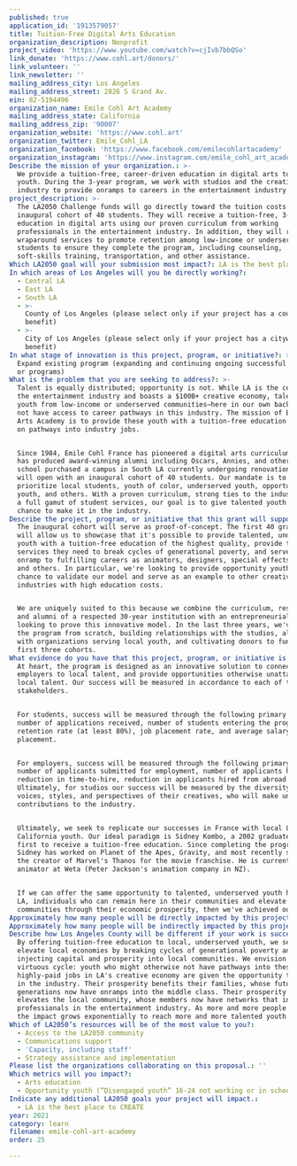 ```yaml
---
published: true
application_id: '1913579057'
title: Tuition-Free Digital Arts Education
organization_description: Nonprofit
project_video: 'https://www.youtube.com/watch?v=cjIvb7bbQSo'
link_donate: 'https://www.cohl.art/donors/'
link_volunteer: ''
link_newsletter: ''
mailing_address_city: Los Angeles
mailing_address_street: 2826 S Grand Av.
ein: 82-5194496
organization_name: Emile Cohl Art Academy
mailing_address_state: California
mailing_address_zip: '90007'
organization_website: 'https://www.cohl.art'
organization_twitter: Emile_Cohl_LA
organization_facebook: 'https://www.facebook.com/emilecohlartacademy'
organization_instagram: 'https://www.instagram.com/emile_cohl_art_academy/'
Describe the mission of your organization.: >-
  We provide a tuition-free, career-driven education in digital arts to talented
  youth. During the 3-year program, we work with studios and the creative
  industry to provide onramps to careers in the entertainment industry.
project_description: >-
  The LA2050 Challenge funds will go directly toward the tuition costs of our
  inaugural cohort of 40 students. They will receive a tuition-free, 3-year
  education in digital arts using our proven curriculum from working
  professionals in the entertainment industry. In addition, they will receive
  wraparound services to promote retention among low-income or underserved
  students to ensure they complete the program, including counseling,
  soft-skills training, transportation, and other assistance.
Which LA2050 goal will your submission most impact?: LA is the best place to LEARN
In which areas of Los Angeles will you be directly working?:
  - Central LA
  - East LA
  - South LA
  - >-
    County of Los Angeles (please select only if your project has a countywide
    benefit)
  - >-
    City of Los Angeles (please select only if your project has a citywide
    benefit)
In what stage of innovation is this project, program, or initiative?: >-
  Expand existing program (expanding and continuing ongoing successful projects
  or programs)
What is the problem that you are seeking to address?: >-
  Talent is equally distributed; opportunity is not. While LA is the center of
  the entertainment industry and boasts a $100B+ creative economy, talented
  youth from low-income or underserved communities—here in our own backyards—do
  not have access to career pathways in this industry. The mission of Emile Cohl
  Arts Academy is to provide these youth with a tuition-free education focused
  on pathways into industry jobs.


  Since 1984, Emile Cohl France has pioneered a digital arts curriculum which
  has produced award-winning alumni including Oscars, Annies, and others. The
  school purchased a campus in South LA currently undergoing renovation, and
  will open with an inaugural cohort of 40 students. Our mandate is to
  prioritize local students, youth of color, underserved youth, opportunity
  youth, and others. With a proven curriculum, strong ties to the industry, and
  a full gamut of student services, our goal is to give talented youth a strong
  chance to make it in the industry.
Describe the project, program, or initiative that this grant will support to address the problem identified.: >-
  The inaugural cohort will serve as proof-of-concept. The first 40 graduates
  will allow us to showcase that it's possible to provide talented, underserved
  youth with a tuition-free education of the highest quality, provide them the
  services they need to break cycles of generational poverty, and serve as an
  onramp to fulfilling careers as animators, designers, special effects artists,
  and others. In particular, we're looking to provide opportunity youth with a
  chance to validate our model and serve as an example to other creative
  industries with high education costs.


  We are uniquely suited to this because we combine the curriculum, resources,
  and alumni of a respected 30-year institution with an entrepreneurial staff
  looking to prove this innovative model. In the last three years, we've built
  the program from scratch, building relationships with the studios, alliances
  with organizations serving local youth, and cultivating donors to fund the
  first three cohorts.
What evidence do you have that this project, program, or initiative is or will be successful, and how will you define and measure success?: >-
  At heart, the program is designed as an innovative solution to connect
  employers to local talent, and provide opportunities otherwise unattainable to
  local talent. Our success will be measured in accordance to each of these
  stakeholders.


  For students, success will be measured through the following primary KPIs:
  number of applications received, number of students entering the program,
  retention rate (at least 80%), job placement rate, and average salary at
  placement. 


  For employers, success will be measured through the following primary KPIs:
  number of applicants submitted for employment, number of applicants hired,
  reduction in time-to-hire, reduction in applicants hired from abroad.
  Ultimately, for studios our success will be measured by the diversity of
  voices, styles, and perspectives of their creatives, who will make unique
  contributions to the industry.


  Ultimately, we seek to replicate our successes in France with local LA and
  California youth. Our ideal paradigm is Sidney Kombo, a 2002 graduate and the
  first to receive a tuition-free education. Since completing the program,
  Sidney has worked on Planet of the Apes, Gravity, and most recently served as
  the creator of Marvel's Thanos for the movie franchise. He is currently senior
  animator at Weta (Peter Jackson's animation company in NZ).


  If we can offer the same opportunity to talented, underserved youth here in
  LA, individuals who can remain here in their communities and elevate these
  communities through their economic prosperity, then we've achieved our vision.
Approximately how many people will be directly impacted by this project, program, or initiative?: '40'
Approximately how many people will be indirectly impacted by this project, program, or initiative?: '1000'
Describe how Los Angeles County will be different if your work is successful.: >-
  By offering tuition-free education to local, underserved youth, we seek to
  elevate local economies by breaking cycles of generational poverty and
  injecting capital and prosperity into local communities. We envision this as a
  virtuous cycle: youth who might otherwise not have pathways into these
  highly-paid jobs in LA's creative economy are given the opportunity to thrive
  in the industry. Their prosperity benefits their families, whose future
  generations now have onramps into the middle class. Their prosperity in turn
  elevates the local community, whose members now have networks that include
  professionals in the entertainment industry. As more and more people benefit,
  the impact grows exponentially to reach more and more talented youth.
Which of LA2050’s resources will be of the most value to you?:
  - Access to the LA2050 community
  - Communications support
  - 'Capacity, including staff'
  - Strategy assistance and implementation
Please list the organizations collaborating on this proposal.: ''
Which metrics will you impact?:
  - Arts education
  - Opportunity youth (“Disengaged youth” 16-24 not working or in school)
Indicate any additional LA2050 goals your project will impact.:
  - LA is the best place to CREATE
year: 2021
category: learn
filename: emile-cohl-art-academy
order: 25

---
```

